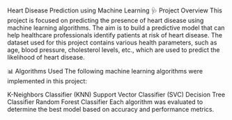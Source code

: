 Heart Disease Prediction using Machine Learning
🩺 Project Overview
This project is focused on predicting the presence of heart disease using machine learning algorithms. The aim is to build a predictive model that can help healthcare professionals identify patients at risk of heart disease. The dataset used for this project contains various health parameters, such as age, blood pressure, cholesterol levels, etc., which are used to predict the likelihood of heart disease.

📊 Algorithms Used
The following machine learning algorithms were implemented in this project:

K-Neighbors Classifier (KNN)
Support Vector Classifier (SVC)
Decision Tree Classifier
Random Forest Classifier
Each algorithm was evaluated to determine the best model based on accuracy and performance metrics.
